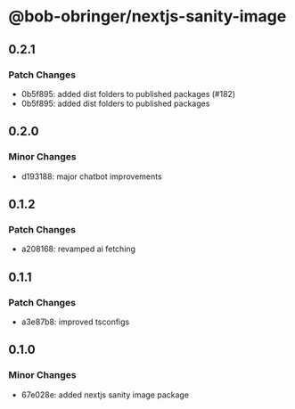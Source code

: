 # @bob-obringer/nextjs-sanity-image

## 0.2.1

### Patch Changes

- 0b5f895: added dist folders to published packages (#182)
- 0b5f895: added dist folders to published packages

## 0.2.0

### Minor Changes

- d193188: major chatbot improvements

## 0.1.2

### Patch Changes

- a208168: revamped ai fetching

## 0.1.1

### Patch Changes

- a3e87b8: improved tsconfigs

## 0.1.0

### Minor Changes

- 67e028e: added nextjs sanity image package
